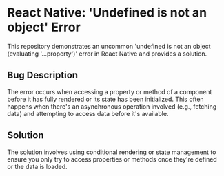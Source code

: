 # React Native: 'Undefined is not an object' Error

This repository demonstrates an uncommon 'undefined is not an object (evaluating '...property')' error in React Native and provides a solution.

## Bug Description
The error occurs when accessing a property or method of a component before it has fully rendered or its state has been initialized.  This often happens when there's an asynchronous operation involved (e.g., fetching data) and attempting to access data before it's available.

## Solution
The solution involves using conditional rendering or state management to ensure you only try to access properties or methods once they're defined or the data is loaded.